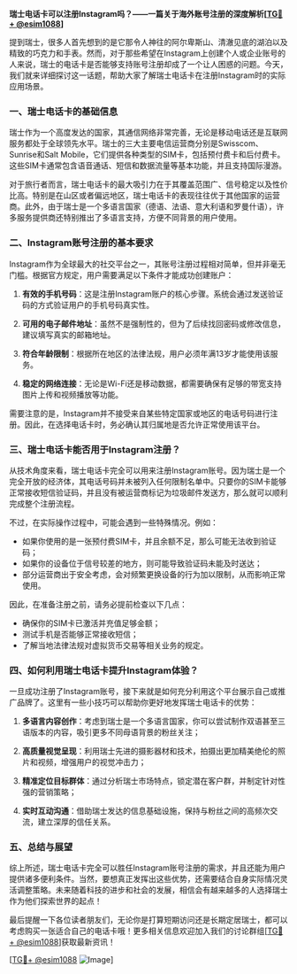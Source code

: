 **瑞士电话卡可以注册Instagram吗？——一篇关于海外账号注册的深度解析[[TG💪+ @esim1088](https://t.me/s/esim1088)]**

提到瑞士，很多人首先想到的是它那令人神往的阿尔卑斯山、清澈见底的湖泊以及精致的巧克力和手表。然而，对于那些希望在Instagram上创建个人或企业账号的人来说，瑞士的电话卡是否能够支持账号注册却成了一个让人困惑的问题。今天，我们就来详细探讨这一话题，帮助大家了解瑞士电话卡在注册Instagram时的实际应用场景。

### 一、瑞士电话卡的基础信息

瑞士作为一个高度发达的国家，其通信网络非常完善，无论是移动电话还是互联网服务都处于全球领先水平。瑞士的三大主要电信运营商分别是Swisscom、Sunrise和Salt Mobile，它们提供各种类型的SIM卡，包括预付费卡和后付费卡。这些SIM卡通常包含语音通话、短信和数据流量等基本功能，并且支持国际漫游。

对于旅行者而言，瑞士电话卡的最大吸引力在于其覆盖范围广、信号稳定以及性价比高。特别是在山区或者偏远地区，瑞士电话卡的表现往往优于其他国家的运营商。此外，由于瑞士是一个多语言国家（德语、法语、意大利语和罗曼什语），许多服务提供商还特别推出了多语言支持，方便不同背景的用户使用。

### 二、Instagram账号注册的基本要求

Instagram作为全球最大的社交平台之一，其账号注册过程相对简单，但并非毫无门槛。根据官方规定，用户需要满足以下条件才能成功创建账户：

1. **有效的手机号码**：这是注册Instagram账户的核心步骤。系统会通过发送验证码的方式验证用户的手机号码真实性。
   
2. **可用的电子邮件地址**：虽然不是强制性的，但为了后续找回密码或修改信息，建议填写真实的邮箱地址。
   
3. **符合年龄限制**：根据所在地区的法律法规，用户必须年满13岁才能使用该服务。

4. **稳定的网络连接**：无论是Wi-Fi还是移动数据，都需要确保有足够的带宽支持图片上传和视频播放等功能。

需要注意的是，Instagram并不接受来自某些特定国家或地区的电话号码进行注册。因此，在选择电话卡时，务必确认其归属地是否允许正常使用该平台。

### 三、瑞士电话卡能否用于Instagram注册？

从技术角度来看，瑞士电话卡完全可以用来注册Instagram账号。因为瑞士是一个完全开放的经济体，其电话号码并未被列入任何限制名单中。只要你的SIM卡能够正常接收短信验证码，并且没有被运营商标记为垃圾邮件发送方，那么就可以顺利完成整个注册流程。

不过，在实际操作过程中，可能会遇到一些特殊情况。例如：
- 如果你使用的是一张预付费SIM卡，并且余额不足，那么可能无法收到验证码；
- 如果你的设备位于信号较差的地方，则可能导致验证码未能及时送达；
- 部分运营商出于安全考虑，会对频繁更换设备的行为加以限制，从而影响正常使用。

因此，在准备注册之前，请务必提前检查以下几点：
- 确保你的SIM卡已激活并充值足够金额；
- 测试手机是否能够正常接收短信；
- 了解当地法律法规对虚拟货币交易等相关业务的规定。

### 四、如何利用瑞士电话卡提升Instagram体验？

一旦成功注册了Instagram账号，接下来就是如何充分利用这个平台展示自己或推广品牌了。这里有一些小技巧可以帮助你更好地发挥瑞士电话卡的优势：

1. **多语言内容创作**：考虑到瑞士是一个多语言国家，你可以尝试制作双语甚至三语版本的内容，吸引更多不同母语背景的粉丝关注；
   
2. **高质量视觉呈现**：利用瑞士先进的摄影器材和技术，拍摄出更加精美绝伦的照片和视频，增强用户的视觉冲击力；
   
3. **精准定位目标群体**：通过分析瑞士市场特点，锁定潜在客户群，并制定针对性强的营销策略；
   
4. **实时互动沟通**：借助瑞士发达的信息基础设施，保持与粉丝之间的高频次交流，建立深厚的信任关系。

### 五、总结与展望

综上所述，瑞士电话卡完全可以胜任Instagram账号注册的需求，并且还能为用户提供诸多便利条件。当然，要想真正发挥出这些优势，还需要结合自身实际情况灵活调整策略。未来随着科技的进步和社会的发展，相信会有越来越多的人选择瑞士作为他们探索世界的起点！

最后提醒一下各位读者朋友们，无论你是打算短期访问还是长期定居瑞士，都可以考虑购买一张适合自己的电话卡哦！更多相关信息欢迎加入我们的讨论群组[[TG💪+ @esim1088](https://t.me/s/esim1088)]获取最新资讯！

[[TG💪+ @esim1088](https://t.me/s/esim1088) ![Image](https://i.postimg.cc/4NQfJmqS/Snipaste-2025-05-13-00-14-12.png)]